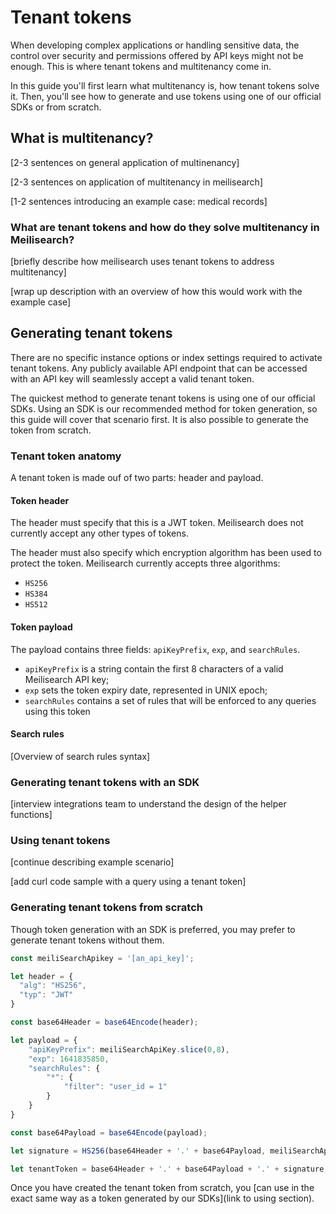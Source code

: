 # Tenant tokens

When developing complex applications or handling sensitive data, the control over security and permissions offered by API keys might not be enough. This is where tenant tokens and multitenancy come in.

In this guide you'll first learn what multitenancy is, how tenant tokens solve it. Then, you'll see how to generate and use tokens using one of our official SDKs or from scratch.

## What is multitenancy?

[2-3 sentences on general application of multinenancy]

[2-3 sentences on application of multitenancy in meilisearch]

[1-2 sentences introducing an example case: medical records]

### What are tenant tokens and how do they solve multitenancy in Meilisearch?

[briefly describe how meilisearch uses tenant tokens to address multitenancy]

[wrap up description with an overview of how this would work with the example case]


## Generating tenant tokens

There are no specific instance options or index settings required to activate tenant tokens. Any publicly available API endpoint that can be accessed with an API key will seamlessly accept a valid tenant token.

The quickest method to generate tenant tokens is using one of our official SDKs. Using an SDK is our recommended method for token generation, so this guide will cover that scenario first. It is also possible to generate the token from scratch.

### Tenant token anatomy

A tenant token is made ouf of two parts: header and payload.
#### Token header
The header must specify that this is a JWT token. Meilisearch does not currently accept any other types of tokens.

The header must also specify which encryption algorithm has been used to protect the token. Meilisearch currently accepts three algorithms:

- `HS256`
- `HS384`
- `HS512`

#### Token payload

The payload contains three fields: `apiKeyPrefix`, `exp`, and `searchRules`.

- `apiKeyPrefix` is a string contain the first 8 characters of a valid Meilisearch API key;
- `exp` sets the token expiry date, represented in UNIX epoch;
- `searchRules` contains a set of rules that will be enforced to any queries using this token

#### Search rules

[Overview of search rules syntax]

### Generating tenant tokens with an SDK

[interview integrations team to understand the design of the helper functions]

### Using tenant tokens

[continue describing example scenario]

[add curl code sample with a query using a tenant token]


### Generating tenant tokens from scratch

Though token generation with an SDK is preferred, you may prefer to generate tenant tokens without them.

```javascript
const meiliSearchApikey = '[an_api_key]';

let header = {
  "alg": "HS256",
  "typ": "JWT"
}

const base64Header = base64Encode(header);

let payload = {
    "apiKeyPrefix": meiliSearchApiKey.slice(0,8),
    "exp": 1641835850,
    "searchRules": {
        "*": {
            "filter": "user_id = 1"
        }
    }
}

const base64Payload = base64Encode(payload);

let signature = HS256(base64Header + '.' + base64Payload, meiliSearchApiKey);

let tenantToken = base64Header + '.' + base64Payload + '.' + signature;
```

Once you have created the tenant token from scratch, you [can use in the exact same way as a token generated by our SDKs](link to using section).